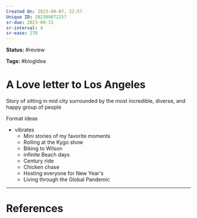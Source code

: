 ```yaml
---
Created On: 2023-09-07, 22:57
Unique ID: 202309072257
sr-due: 2023-09-15
sr-interval: 4
sr-ease: 270
---
```

**Status:** #review 

**Tags:** #blogIdea 

# A Love letter to Los Angeles

Story of sitting in mid city surrounded by the most incredible, diverse, and happy group of people 


Format ideas 
- vibrates 
	- Mini stories of my favorite moments 
	- Rolling at the Kygo show 
	- Biking to Wilson 
	- infinite Beach days 
	- Century ride 
	- Chicken chase 
	- Hosting everyone for New Year's
	- Living through the Global Pandemic


---
# References

